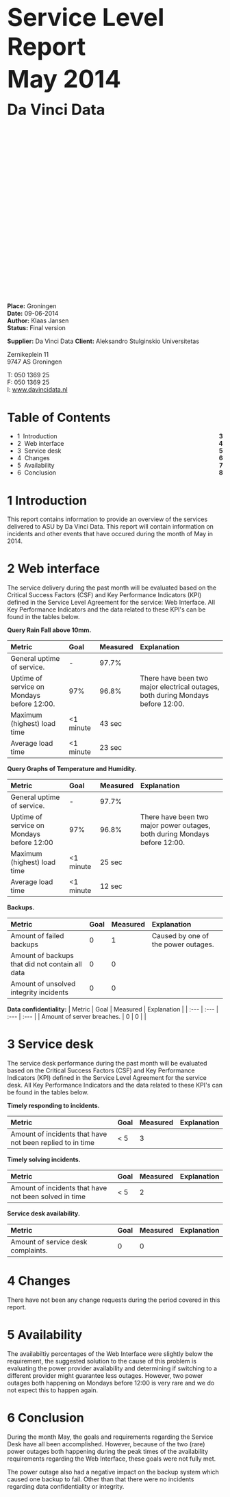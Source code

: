<h1 style="font-size:4em">Service Level Report</h1>
<h2 style="font-size:4em;margin-top:-30px">May 2014</h2>
<h2 style="font-size:2.5em;margin:-30px 0 430px">Da Vinci Data</h2>

__Place:__ Groningen  
__Date:__ 09-06-2014  
__Author:__ Klaas Jansen  
__Status:__ Final version  

__Supplier:__ Da Vinci Data
__Client:__ Aleksandro Stulginskio Universitetas

Zernikeplein 11  
9747 AS Groningen  

T: 050 1369 25  
F: 050 1369 25  
I: www.davincidata.nl  

# Table of Contents

- 1 &nbsp;Introduction		<span style="float:right;font-weight:bold">3</span>
- 2 &nbsp;Web interface		<span style="float:right;font-weight:bold">4</span>
- 3 &nbsp;Service desk		<span style="float:right;font-weight:bold">5</span>
- 4 &nbsp;Changes			<span style="float:right;font-weight:bold">6</span>
- 5 &nbsp;Availability		<span style="float:right;font-weight:bold">7</span>
- 6 &nbsp;Conclusion		<span style="float:right;font-weight:bold">8</span>

# 1 Introduction

This report contains information to provide an overview of the services delivered to ASU by Da Vinci Data. This report will contain information on incidents and other events that have occured during the month of May in 2014.

# 2 Web interface

The service delivery during the past month will be evaluated based on the Critical Success Factors (CSF) and Key Performance Indicators (KPI) defined in the Service Level Agreement for the service: Web Interface. All Key Performance Indicators and the data related to these KPI's can be found in the tables below.

__Query Rain Fall above 10mm.__

| Metric                                     | Goal      | Measured      | Explanation                                                                     |
| :----------                                | :---      | :------------ | :----------                                                                     |
| General uptime of service.                 | -         | 97.7%         |                                                                                 |
| Uptime of service on Mondays before 12:00. | 97%       | 96.8%         | There have been two major electrical outages, both during Mondays before 12:00. |
| Maximum (highest) load time                | <1 minute | 43 sec        |                                                                                 |
| Average load time                          | <1 minute | 23 sec        |                                                                                 |

__Query Graphs of Temperature and Humidity.__

| Metric                                    | Goal      | Measured      | Explanation                                                                |
| :----------                               | :---      | :------------ | :----------                                                                |
| General uptime of service.                | -         | 97.7%         |                                                                            |
| Uptime of service on Mondays before 12:00 | 97%       | 96.8%         | There have been two major power outages, both during Mondays before 12:00. |
| Maximum (highest) load time               | <1 minute | 25 sec        |                                                                            |
| Average load time                         | <1 minute | 12 sec        |                                                                            |

__Backups.__

| Metric                                          | Goal  | Measured | Explanation                         |
| :----                                           | :---- | :----    | :----                               |
| Amount of failed backups                        | 0     | 1        | Caused by one of the power outages. |
| Amount of backups that did not contain all data | 0     | 0        |                                     |
| Amount of unsolved integrity incidents          | 0     | 0        |                                     |

__Data confidentiality:__
| Metric                     | Goal | Measured | Explanation |
| :---                       | :--- | :---     | :---        |
| Amount of server breaches. | 0    | 0        |             |

# 3 Service desk

The service desk performance during the past month will be evaluated based on the Critical Success Factors (CSF) and Key Performance Indicators (KPI) defined in the Service Level Agreement for the service desk. All Key Performance Indicators and the data related to these KPI's can be found in the tables below.

__Timely responding to incidents.__

| Metric                                                    | Goal | Measured      | Explanation |
| :----------                                               | :--- | :------------ | :---------- |
| Amount of incidents that have not been replied to in time | < 5  | 3             |             |

__Timely solving incidents.__

| Metric                                                | Goal | Measured      | Explanation |
| :----------                                           | :--  | :------------ | :---------- |
| Amount of incidents that have not been solved in time | < 5  | 2             |             |

__Service desk availability.__

| Metric                             | Goal | Measured      | Explanation |
| :----------                        | :--  | :------------ | :---------- |
| Amount of service desk complaints. | 0    | 0             |             |

# 4 Changes

There have not been any change requests during the period covered in this report.

# 5 Availability

The availabiltiy percentages of the Web Interface were slightly below the requirement, the suggested solution to the cause of this problem is evaluating the power provider availability and determining if switching to a different provider might guarantee less outages. However, two power outages both happening on Mondays before 12:00 is very rare and we do not expect this to happen again.

# 6 Conclusion

During the month May, the goals and requirements regarding the Service Desk have all been accomplished. However, because of the two (rare) power outages both happening during the peak times of the availability requirements regarding the Web Interface, these goals were not fully met. 

The power outage also had a negative impact on the backup system which caused one backup to fail. Other than that there were no incidents regarding data confidentiality or integrity.